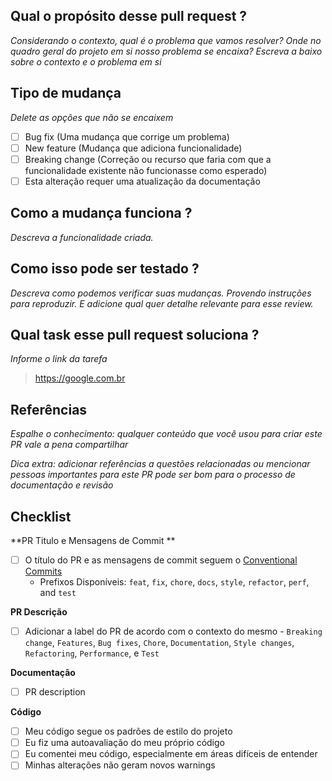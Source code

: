## Qual o propósito desse pull request ?

<em>Considerando o contexto, qual é o problema que vamos resolver? Onde no quadro geral do projeto em si nosso problema se encaixa? Escreva a baixo sobre o contexto e o problema em si</em>

## Tipo de mudança

<em>Delete as opções que não se encaixem</em>

- [ ] Bug fix (Uma mudança que corrige um problema)
- [ ] New feature (Mudança que adiciona funcionalidade)
- [ ] Breaking change (Correção ou recurso que faria com que a funcionalidade existente não funcionasse como esperado)
- [ ] Esta alteração requer uma atualização da documentação

## Como a mudança funciona ?

<em>Descreva a funcionalidade criada.</em>

## Como isso pode ser testado ?

<em>Descreva como podemos verificar suas mudanças. Provendo instruções para reproduzir. E adicione qual quer detalhe relevante para esse review.</em>

## Qual task esse pull request soluciona ?

<em>Informe o link da tarefa</em>

> https://google.com.br

## Referências

<em>Espalhe o conhecimento: qualquer conteúdo que você usou para criar este PR vale a pena compartilhar</em>

<em>Dica extra: adicionar referências a questões relacionadas ou mencionar pessoas importantes para este PR pode ser bom para o processo de documentação e revisão</em>

## Checklist

**PR Titulo e Mensagens de Commit **

- [ ] O título do PR e as mensagens de commit seguem o [Conventional Commits](https://www.conventionalcommits.org/en/v1.0.0/)
  - Prefixos Disponíveis: `feat`, `fix`, `chore`, `docs`, `style`, `refactor`, `perf`, and `test`

**PR Descrição**

- [ ] Adicionar a label do PR de acordo com o contexto do mesmo - `Breaking change`, `Features`, `Bug fixes`, `Chore`, `Documentation`, `Style changes`, `Refactoring`, `Performance`, e `Test`

**Documentação**

- [ ] PR description

**Código**

- [ ] Meu código segue os padrões de estilo do projeto
- [ ] Eu fiz uma autoavaliação do meu próprio código
- [ ] Eu comentei meu código, especialmente em áreas difíceis de entender
- [ ] Minhas alterações não geram novos warnings
